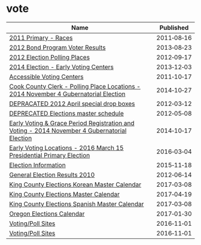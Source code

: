 # vote

Name | Published
---- | ---------
[2011 Primary - Races](../datasets/tqg4-seid.md) | 2011&#x2011;08&#x2011;16
[2012 Bond Program Voter Results](../datasets/qmwp-kjjs.md) | 2013&#x2011;08&#x2011;23
[2012 Election Polling Places](../datasets/3b5m-syzr.md) | 2012&#x2011;09&#x2011;17
[2014 Election - Early Voting Centers](../datasets/2bng-h6xm.md) | 2013&#x2011;12&#x2011;03
[Accessible Voting Centers](../datasets/pwm3-yync.md) | 2011&#x2011;10&#x2011;17
[Cook County Clerk - Polling Place Locations - 2014 November 4 Gubernatorial Election](../datasets/3qf7-xrf4.md) | 2014&#x2011;10&#x2011;27
[DEPRACATED 2012 April special drop boxes](../datasets/g25h-6fzr.md) | 2012&#x2011;03&#x2011;12
[DEPRECATED Elections master schedule](../datasets/exin-fncj.md) | 2012&#x2011;05&#x2011;08
[Early Voting & Grace Period Registration and Voting - 2014 November 4 Gubernatorial Election](../datasets/mzmn-fvgv.md) | 2014&#x2011;10&#x2011;17
[Early Voting Locations - 2016 March 15 Presidential Primary Election](../datasets/nehg-hgiv.md) | 2016&#x2011;03&#x2011;04
[Election Information](../datasets/j7cd-7ugv.md) | 2015&#x2011;11&#x2011;18
[General Election Results 2010](../datasets/y7za-qz47.md) | 2012&#x2011;06&#x2011;14
[King County Elections Korean Master Calendar](../datasets/urb2-daph.md) | 2017&#x2011;03&#x2011;08
[King County Elections Master Calendar](../datasets/wkud-5sdw.md) | 2017&#x2011;04&#x2011;19
[King County Elections Spanish Master Calendar](../datasets/gfa5-c6hg.md) | 2017&#x2011;03&#x2011;08
[Oregon Elections Calendar](../datasets/i8qc-cakg.md) | 2017&#x2011;01&#x2011;30
[Voting/Poll Sites](../datasets/mifw-tguq.md) | 2016&#x2011;11&#x2011;01
[Voting/Poll Sites](../datasets/mifw-tguq.md) | 2016&#x2011;11&#x2011;01

